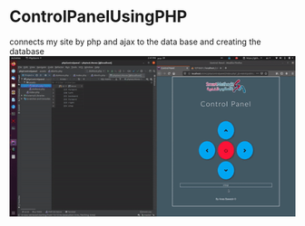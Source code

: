 # ControlPanelUsingPHP
connects my site by php and ajax to the data base and creating the database
![](output.gif)
